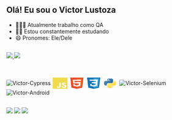 ## Olá! Eu sou o Victor Lustoza

- 👨🏻‍💻 Atualmente trabalho como QA
- 🐱‍💻 Estou constantemente estudando
- 😄 Pronomes: Ele/Dele

##
<div>
    <a href="https://github.com/victorlustoza/victorlustoza">
    <img height="160em" src="https://github-readme-stats.vercel.app/api?username=victorlustoza&show_icons=true&theme=holi&include_all_commits=true&count_private=true"/>
    <img height="160em" src="https://github-readme-stats.vercel.app/api/top-langs/?username=victorlustoza&layout=compact&lags_count=16&theme=holi"/>
</div>

##
<div style="display: inline-block"><br>
    <img align="center" alt="Victor-Cypress" height="30" width="30" src="https://avatars.githubusercontent.com/u/8908513?s=200&v=4" />
    <img align="center" alt="Victor-Js" height="30" width="40" src="https://raw.githubusercontent.com/devicons/devicon/master/icons/javascript/javascript-plain.svg">
    <img align="center" alt="Victor-HTML" height="30" width="40" src="https://raw.githubusercontent.com/devicons/devicon/master/icons/html5/html5-original.svg">
    <img align="center" alt="Victor-CSS" height="30" width="40" src="https://raw.githubusercontent.com/devicons/devicon/master/icons/css3/css3-original.svg">
    <img align="center" alt="Victor-Python" height="30" width="40" src="https://raw.githubusercontent.com/devicons/devicon/master/icons/python/python-original.svg">
    <img align="center" alt="Victor-Selenium" height="30" width="40" src="https://cdn.jsdelivr.net/gh/devicons/devicon/icons/selenium/selenium-original.svg" />
    <img align="center" alt="Victor-Android" height="30" width="40" src="https://cdn.jsdelivr.net/gh/devicons/devicon/icons/android/android-plain-wordmark.svg">
</div>

##
<div>
    <a href="mailto:victorlustoza.qa@gmail.com"><img src="https://img.shields.io/badge/Gmail-D14836?style=for-the-badge&logo=gmail&logoColor=white" target="_blank"></a>
    <a href="https://www.linkedin.com/in/victor-lustoza-82b822232/" target="_blank"><img src="https://img.shields.io/badge/LinkedIn-0077B5?style=for-the-badge&logo=linkedin&logoColor=white" target="_blank"></a>
    <a href="victorlustoza"><img src="https://img.shields.io/badge/Discord-7289DA?style=for-the-badge&logo=discord&logoColor=white" target="_blank"></a>
</div>
